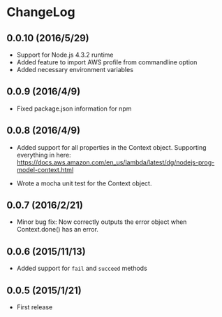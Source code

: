 # ChangeLog

## 0.0.10 (2016/5/29)
 * Support for Node.js 4.3.2 runtime
 * Added feature to import AWS profile from commandline option
 * Added necessary environment variables 

## 0.0.9 (2016/4/9)
 * Fixed package.json information for npm

## 0.0.8 (2016/4/9)
 * Added support for all properties in the Context object. 
   Supporting everything in here:
   https://docs.aws.amazon.com/en_us/lambda/latest/dg/nodejs-prog-model-context.html

 * Wrote a mocha unit test for the Context object.

## 0.0.7 (2016/2/21)
 * Minor bug fix: Now correctly outputs the error object when Context.done() has an error.

## 0.0.6 (2015/11/13)
 * Added support for `fail` and `succeed` methods

## 0.0.5 (2015/1/21)
 * First release


